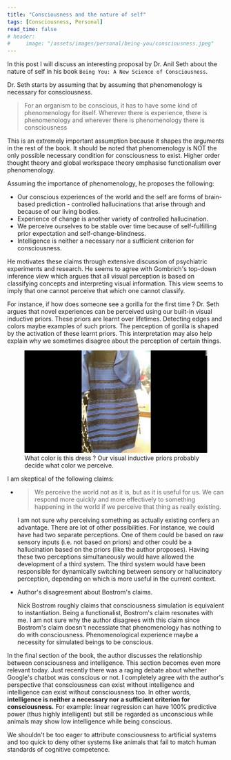 ```yaml
---
title: "Consciousness and the nature of self"
tags: [Consciousness, Personal]
read_time: false
# header:
#     image: "/assets/images/personal/being-you/consciousness.jpeg"
---
```


In this post I will discuss an interesting proposal by Dr. Anil Seth about the nature of self in his book `Being You: A New Science of Consciousness`.

Dr. Seth starts by assuming that by assuming that phenomenology is necessary for consciousness. 
> For an organism to be conscious, it has to have some kind of phenomenology for itself.
Wherever there is experience, there is phenomenology and wherever there is phenomenology there is consciousness

This is an extremely important assumption because it shapes the arguments in the rest of the book. It should be noted that
phenomenology is NOT the only possible necessary condition for consciousness to exist. Higher order thought theory and 
global workspace theory emphasise functionalism over phenomenology.

Assuming the importance of phenomenology, he proposes the following:
- Our conscious experiences of the world and the self are forms of brain-based prediction - controlled hallucinations that arise through
    and because of our living bodies.
- Experience of change is another variety of controlled hallucination.
- We perceive ourselves to be stable over time because of self-fulfilling prior expectation and self-change-blindness. 
- Intelligence is neither a necessary nor a sufficient criterion for consciousness. 

He motivates these claims through extensive discussion of psychiatric experiments and research.
He seems to agree with Gombrich's top-down inference view which argues that all visual perception is based on classifying 
concepts and interpreting visual information. This view seems to imply that one cannot perceive that which one cannot classify.


For instance, if how does someone see a gorilla for the first time ?
Dr. Seth argues that novel experiences can be perceived using our built-in visual inductive priors. These priors are learnt over lifetimes. Detecting edges and colors maybe examples of such priors. The perception of gorilla is shaped by the activation of these learnt priors.
This interpretation may also help explain why we sometimes disagree about the perception of certain things. 

<figure>
    <img src="/assets/images/personal/being-you/dress.jpeg">
    <figcaption>What color is this dress ? Our visual inductive priors probably decide what color we perceive. </figcaption>
</figure>

I am skeptical of the following claims:
- > We perceive the world not as it is, but as it is useful for us. We can respond more quickly and more effectively to something happening in the 
world if we perceive that thing as really existing.

    I am not sure why perceiving something as actually existing confers an advantage. There are lot of other possibilities.
    For instance, we could have had two separate perceptions. One of them could be based on raw sensory inputs (i.e. not based on priors) and other 
    could be a hallucination based on the priors (like the author proposes). Having these two perceptions simultaneously would have allowed
    the development of a third system. The third system would have been responsible for dynamically switching between sensory or hallucinatory perception,
    depending on which is more useful in the current context.

- Author's disagreement about Bostrom's claims. 

    Nick Bostrom roughly claims that consciousness simulation is equivalent to instantiation. Being a functionalist, Bostrom's claim
    resonates with me. I am not sure why the author disagrees with this claim since Bostrom's claim doesn't necessiate that phenomenology
    has nothing to do with consciousness. Phenomenological experience maybe a necessity for simulated beings to be conscious.

In the final section of the book, the author discusses the relationship between consciousness and intelligence.
This section becomes even more relevant today. Just recently there was a raging debate about whether Google's chatbot was conscious or not. I completely agree with the author's perspective that consciousness can exist without intelligence and intelligence can exist without consciousness too.
In other words, **intelligence is neither a necessary nor a sufficient criterion for consciousness.**
For example: linear regression can have 100% predictive power (thus highly intelligent) but still be regarded as unconscious while animals may show low intelligence while being conscious.

We shouldn't be too eager to attribute consciousness to artificial systems and too quick to deny other systems like animals that fail to match human standards of cognitive competence.



